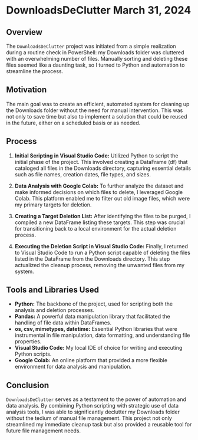 # DownloadsDeClutter March 31, 2024

## Overview
The `DownloadsDeClutter` project was initiated from a simple realization during a routine check in PowerShell: my Downloads folder was cluttered with an overwhelming number of files. Manually sorting and deleting these files seemed like a daunting task, so I turned to Python and automation to streamline the process.

## Motivation
The main goal was to create an efficient, automated system for cleaning up the Downloads folder without the need for manual intervention. This was not only to save time but also to implement a solution that could be reused in the future, either on a scheduled basis or as needed.

## Process
1. **Initial Scripting in Visual Studio Code:** Utilized Python to script the initial phase of the project. This involved creating a DataFrame (df) that cataloged all files in the Downloads directory, capturing essential details such as file names, creation dates, file types, and sizes.

2. **Data Analysis with Google Colab:** To further analyze the dataset and make informed decisions on which files to delete, I leveraged Google Colab. This platform enabled me to filter out old image files, which were my primary targets for deletion.

3. **Creating a Target Deletion List:** After identifying the files to be purged, I compiled a new DataFrame listing these targets. This step was crucial for transitioning back to a local environment for the actual deletion process.

4. **Executing the Deletion Script in Visual Studio Code:** Finally, I returned to Visual Studio Code to run a Python script capable of deleting the files listed in the DataFrame from the Downloads directory. This step actualized the cleanup process, removing the unwanted files from my system.

## Tools and Libraries Used
- **Python:** The backbone of the project, used for scripting both the analysis and deletion processes.
- **Pandas:** A powerful data manipulation library that facilitated the handling of file data within DataFrames.
- **os, csv, mimetypes, datetime:** Essential Python libraries that were instrumental in file manipulation, data formatting, and understanding file properties.
- **Visual Studio Code:** My local IDE of choice for writing and executing Python scripts.
- **Google Colab:** An online platform that provided a more flexible environment for data analysis and manipulation.

## Conclusion
`DownloadsDeClutter` serves as a testament to the power of automation and data analysis. By combining Python scripting with strategic use of data analysis tools, I was able to significantly declutter my Downloads folder without the tedium of manual file management. This project not only streamlined my immediate cleanup task but also provided a reusable tool for future file management needs.
